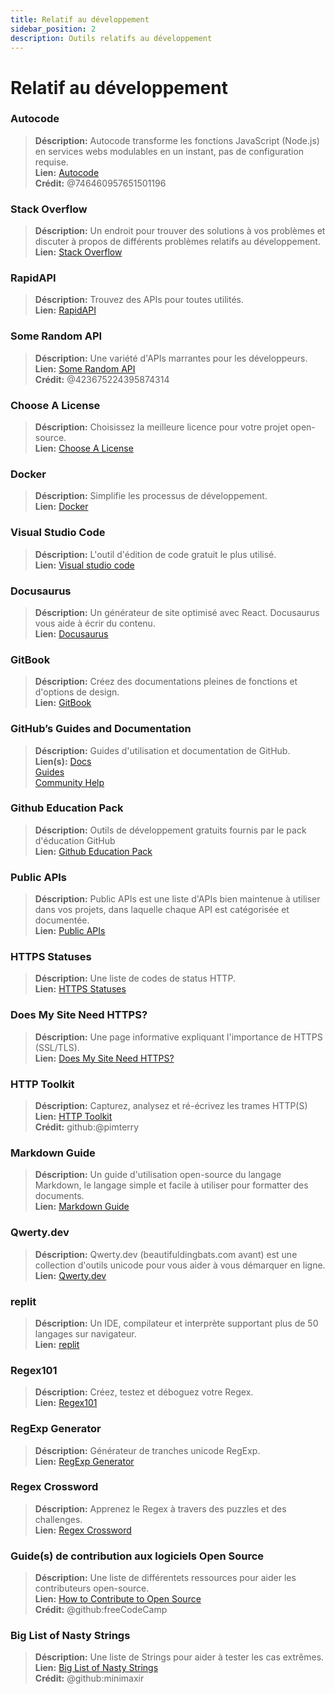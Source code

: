```yaml
---
title: Relatif au développement
sidebar_position: 2
description: Outils relatifs au développement
---
```


# Relatif au développement

### Autocode
> __Déscription:__ Autocode transforme les fonctions JavaScript (Node.js) en services webs modulables en un instant, pas de configuration requise.   <br/>
__Lien:__ [Autocode](https://autocode.com/)  <br/>
__Crédit:__ @746460957651501196

### Stack Overflow
> __Déscription:__ Un endroit pour trouver des solutions à vos problèmes et discuter à propos de différents problèmes relatifs au développement.  <br/>
__Lien:__ [Stack Overflow](https://stackoverflow.com/)

### RapidAPI
> __Déscription:__ Trouvez des APIs pour toutes utilités.  <br/>
__Lien:__ [RapidAPI](https://rapidapi.com/)

### Some Random API
> __Déscription:__ Une variété d'APIs marrantes pour les développeurs.  <br/>
__Lien:__ [Some Random API](https://some-random-api.ml/)  <br/>
__Crédit:__ @423675224395874314 

### Choose A License
> __Déscription:__ Choisissez la meilleure licence pour votre projet open-source.   <br/>
__Lien:__ [Choose A License](https://choosealicense.com/)

### Docker
> __Déscription:__ Simplifie les processus de développement.   <br/>
__Lien:__ [Docker](https://www.docker.com/)

### Visual Studio Code
> __Déscription:__ L'outil d'édition de code gratuit le plus utilisé. <br/>
__Lien:__ [Visual studio code](https://code.visualstudio.com)  

### Docusaurus
> __Déscription:__ Un générateur de site optimisé avec React. Docusaurus vous aide à écrir du contenu.   <br/>
__Lien:__ [Docusaurus](https://docusaurus.io/)

### GitBook
> __Déscription:__ Créez des documentations pleines de fonctions et d'options de design.  <br/>
__Lien:__ [GitBook](https://www.gitbook.com/)

### GitHub’s Guides and Documentation
> __Déscription:__ Guides d'utilisation et documentation de GitHub.   <br/>
__Lien(s):__ 
[Docs](https://docs.github.com/en)   <br/>
[Guides](https://guides.github.com/)   <br/>
[Community Help](https://github.community/)

### Github Education Pack
> __Déscription:__ Outils de développement gratuits fournis par le pack d'éducation GitHub   <br/>
__Lien:__ [Github Education Pack](https://education.github.com/)

### Public APIs
> __Déscription:__ Public APIs est une liste d'APIs bien maintenue à utiliser dans vos projets, dans laquelle chaque API est catégorisée et documentée.   <br/>
__Lien:__ [Public APIs](https://github.com/public-apis/public-apis)

### HTTPS Statuses
> __Déscription:__ Une liste de codes de status HTTP.   <br/>
__Lien:__ [HTTPS Statuses](https://httpstatuses.com/)

### Does My Site Need HTTPS?
> __Déscription:__ Une page informative expliquant l'importance de HTTPS (SSL/TLS).  <br/>
__Lien:__ [Does My Site Need HTTPS?](https://doesmysiteneedhttps.com/)

### HTTP Toolkit
> __Déscription:__ Capturez, analysez et ré-écrivez les trames HTTP(S)  <br/>
__Lien:__ [HTTP Toolkit](https://httptoolkit.tech/)  <br/>
__Crédit:__ github:@pimterry

### Markdown Guide
> __Déscription:__ Un guide d'utilisation open-source du langage Markdown, le langage simple et facile à utiliser pour formatter des documents.   <br/>
__Lien:__ [Markdown Guide](https://www.markdownguide.org/)

### Qwerty.dev
> __Déscription:__ Qwerty.dev (beautifuldingbats.com avant) est une collection d'outils unicode pour vous aider à vous démarquer en ligne.   <br/>
__Lien:__ [Qwerty.dev](https://qwerty.dev/)

### replit
> __Déscription:__ Un IDE, compilateur et interprète supportant plus de 50 langages sur navigateur.   <br/>
__Lien:__ [replit](https://replit.com/)

### Regex101
> __Déscription:__ Créez, testez et déboguez votre Regex.   <br/>
__Lien:__ [Regex101](https://regex101.com/)

### RegExp Generator
> __Déscription:__ Générateur de tranches unicode RegExp.   <br/>
__Lien:__ [RegExp Generator](https://apps.timwhitlock.info/js/regex#)

### Regex Crossword
> __Déscription:__ Apprenez le Regex à travers des puzzles et des challenges.   <br/>
__Lien:__ [Regex Crossword](https://regexcrossword.com/)

### Guide(s) de contribution aux logiciels Open Source
> __Déscription:__ Une liste de différentets ressources pour aider les contributeurs open-source. <br/>
__Lien:__ [How to Contribute to Open Source](https://github.com/freeCodeCamp/how-to-contribute-to-open-source) <br/>
__Crédit:__ @github:freeCodeCamp

### Big List of Nasty Strings
> __Déscription:__ Une liste de Strings pour aider à tester les cas extrêmes. <br/>
__Lien:__ [Big List of Nasty Strings](https://github.com/minimaxir/big-list-of-naughty-strings) <br/>
__Crédit:__ @github:minimaxir
